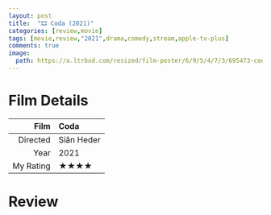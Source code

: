 ```yaml
---
layout: post
title:  "🎞️ Coda (2021)"
categories: [review,movie]
tags: [movie,review,"2021",drama,comedy,stream,apple-tv-plus]
comments: true
image:
  path: https://a.ltrbxd.com/resized/film-poster/6/9/5/4/7/3/695473-coda-0-500-0-750-crop.jpg
---
```


# Film Details

Film|Coda
--:|:--
Directed|Siân Heder
Year|2021
My Rating|★★★★

# Review